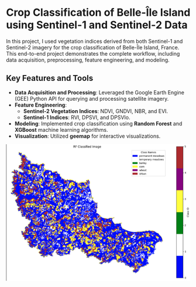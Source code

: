 # Crop Classification of Belle-Île Island using Sentinel-1 and Sentinel-2 Data

In this project, I used vegetation indices derived from both Sentinel-1 and Sentinel-2 imagery for the crop classification of Belle-Île Island, France. This end-to-end project demonstrates the complete workflow, including data acquisition, preprocessing, feature engineering, and modeling.

## Key Features and Tools
- **Data Acquisition and Processing**: Leveraged the Google Earth Engine (GEE) Python API for querying and processing satellite imagery.
- **Feature Engineering**:  
  - **Sentinel-2 Vegetation Indices**: NDVI, GNDVI, NBR, and EVI.  
  - **Sentinel-1 Indices**: RVI, DPSVI, and DPSVIo.
- **Modeling**: Implemented crop classification using **Random Forest** and **XGBoost** machine learning algorithms.
- **Visualization**: Utilized **geemap** for interactive visualizations.


<p align="center">
    <img src="crop.png" width="600px">
</p>


